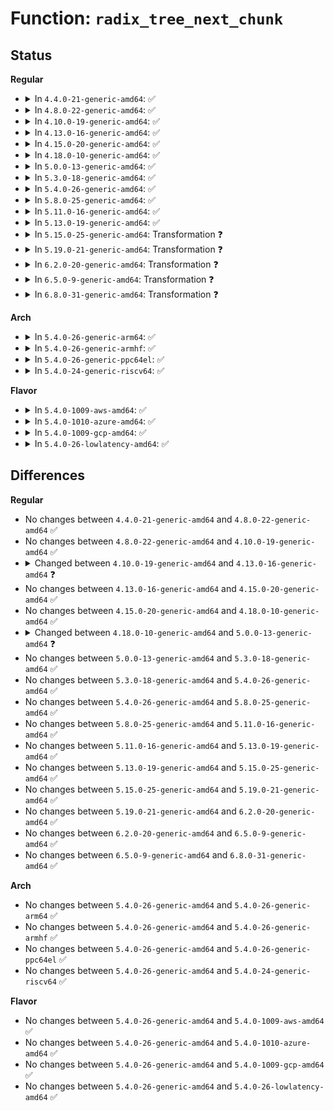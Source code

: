 # Function: <code>radix_tree_next_chunk</code>

## Status
<b>Regular</b>
<ul>
<li>
<details>
<summary>In <code>4.4.0-21-generic-amd64</code>: ✅</summary>

```c
void * * radix_tree_next_chunk(struct radix_tree_root * root, struct radix_tree_iter * iter, unsigned int flags)
```

```json
{
  "name": "radix_tree_next_chunk",
  "collision_type": "Unique Global",
  "inline_type": "No",
  "funcs": [
    {
      "addr": 18446744071582967024,
      "name": "radix_tree_next_chunk",
      "external": true,
      "loc": "lib/radix-tree.c:752",
      "file": "lib/radix-tree.c",
      "inline": "seen, unknown",
      "caller_inline": [],
      "caller_func": [
        "mm/filemap.c:find_get_pages_contig",
        "mm/filemap.c:find_get_pages_tag",
        "mm/filemap.c:filemap_map_pages",
        "mm/filemap.c:find_get_entries",
        "mm/filemap.c:find_get_pages",
        "mm/shmem.c:shmem_add_seals",
        "mm/shmem.c:shmem_add_seals",
        "mm/backing-dev.c:bdi_unregister",
        "fs/fs-writeback.c:inode_switch_wbs_work_fn",
        "fs/fs-writeback.c:inode_switch_wbs_work_fn",
        "lib/radix-tree.c:radix_tree_gang_lookup",
        "lib/radix-tree.c:radix_tree_gang_lookup_slot",
        "lib/radix-tree.c:radix_tree_gang_lookup_tag",
        "lib/radix-tree.c:radix_tree_gang_lookup_tag_slot"
      ]
    }
  ],
  "symbols": [
    {
      "addr": 18446744071582967024,
      "name": "radix_tree_next_chunk",
      "section": ".text",
      "bind": "STB_GLOBAL",
      "size": 550
    }
  ]
}
```
</details>
</li>
<li>
<details>
<summary>In <code>4.8.0-22-generic-amd64</code>: ✅</summary>

```c
void * * radix_tree_next_chunk(struct radix_tree_root * root, struct radix_tree_iter * iter, unsigned int flags)
```

```json
{
  "name": "radix_tree_next_chunk",
  "collision_type": "Unique Global",
  "inline_type": "No",
  "funcs": [
    {
      "addr": 18446744071583253632,
      "name": "radix_tree_next_chunk",
      "external": true,
      "loc": "lib/radix-tree.c:913",
      "file": "lib/radix-tree.c",
      "inline": "seen, unknown",
      "caller_inline": [],
      "caller_func": [
        "mm/filemap.c:filemap_map_pages",
        "mm/filemap.c:find_get_pages_tag",
        "mm/filemap.c:find_get_pages_contig",
        "mm/filemap.c:find_get_pages",
        "mm/filemap.c:find_get_entries",
        "mm/shmem.c:shmem_add_seals",
        "mm/shmem.c:shmem_add_seals",
        "mm/shmem.c:shmem_partial_swap_usage",
        "mm/backing-dev.c:bdi_unregister",
        "mm/khugepaged.c:khugepaged",
        "mm/khugepaged.c:collapse_shmem",
        "mm/khugepaged.c:collapse_shmem",
        "fs/fs-writeback.c:inode_switch_wbs_work_fn",
        "fs/fs-writeback.c:inode_switch_wbs_work_fn",
        "lib/radix-tree.c:radix_tree_gang_lookup_tag_slot",
        "lib/radix-tree.c:radix_tree_gang_lookup_tag",
        "lib/radix-tree.c:radix_tree_gang_lookup_slot",
        "lib/radix-tree.c:radix_tree_gang_lookup"
      ]
    }
  ],
  "symbols": [
    {
      "addr": 18446744071583253632,
      "name": "radix_tree_next_chunk",
      "section": ".text",
      "bind": "STB_GLOBAL",
      "size": 801
    }
  ]
}
```
</details>
</li>
<li>
<details>
<summary>In <code>4.10.0-19-generic-amd64</code>: ✅</summary>

```c
void * * radix_tree_next_chunk(struct radix_tree_root * root, struct radix_tree_iter * iter, unsigned int flags)
```

```json
{
  "name": "radix_tree_next_chunk",
  "collision_type": "Unique Global",
  "inline_type": "No",
  "funcs": [
    {
      "addr": 18446744071583369712,
      "name": "radix_tree_next_chunk",
      "external": true,
      "loc": "lib/radix-tree.c:1571",
      "file": "lib/radix-tree.c",
      "inline": "seen, unknown",
      "caller_inline": [],
      "caller_func": [
        "mm/filemap.c:filemap_map_pages",
        "mm/filemap.c:find_get_pages_tag",
        "mm/filemap.c:find_get_pages_contig",
        "mm/filemap.c:find_get_pages",
        "mm/filemap.c:find_get_entries",
        "mm/page-writeback.c:tag_pages_for_writeback",
        "mm/shmem.c:shmem_add_seals",
        "mm/shmem.c:shmem_add_seals",
        "mm/shmem.c:shmem_unuse",
        "mm/shmem.c:shmem_partial_swap_usage",
        "mm/backing-dev.c:bdi_unregister",
        "mm/khugepaged.c:khugepaged",
        "mm/khugepaged.c:collapse_shmem",
        "mm/khugepaged.c:collapse_shmem",
        "fs/fs-writeback.c:inode_switch_wbs_work_fn",
        "fs/fs-writeback.c:inode_switch_wbs_work_fn",
        "lib/radix-tree.c:radix_tree_gang_lookup_tag_slot",
        "lib/radix-tree.c:radix_tree_gang_lookup_tag",
        "lib/radix-tree.c:radix_tree_gang_lookup_slot",
        "lib/radix-tree.c:radix_tree_gang_lookup"
      ]
    }
  ],
  "symbols": [
    {
      "addr": 18446744071583369712,
      "name": "radix_tree_next_chunk",
      "section": ".text",
      "bind": "STB_GLOBAL",
      "size": 825
    }
  ]
}
```
</details>
</li>
<li>
<details>
<summary>In <code>4.13.0-16-generic-amd64</code>: ✅</summary>

```c
void * * radix_tree_next_chunk(const struct radix_tree_root * root, struct radix_tree_iter * iter, unsigned int flags)
```

```json
{
  "name": "radix_tree_next_chunk",
  "collision_type": "Unique Global",
  "inline_type": "No",
  "funcs": [
    {
      "addr": 18446744071588218416,
      "name": "radix_tree_next_chunk",
      "external": true,
      "loc": "lib/radix-tree.c:1714",
      "file": "lib/radix-tree.c",
      "inline": "seen, unknown",
      "caller_inline": [],
      "caller_func": [
        "mm/filemap.c:filemap_map_pages",
        "mm/filemap.c:find_get_pages_tag",
        "mm/filemap.c:find_get_pages_contig",
        "mm/filemap.c:find_get_pages",
        "mm/filemap.c:find_get_entries",
        "mm/page-writeback.c:tag_pages_for_writeback",
        "mm/shmem.c:shmem_add_seals",
        "mm/shmem.c:shmem_add_seals",
        "mm/shmem.c:shmem_unuse",
        "mm/shmem.c:shmem_partial_swap_usage",
        "mm/backing-dev.c:bdi_unregister",
        "mm/khugepaged.c:khugepaged",
        "mm/khugepaged.c:collapse_shmem",
        "mm/khugepaged.c:collapse_shmem",
        "fs/fs-writeback.c:inode_switch_wbs_work_fn",
        "fs/fs-writeback.c:inode_switch_wbs_work_fn",
        "lib/idr.c:ida_destroy",
        "lib/idr.c:ida_remove",
        "lib/idr.c:idr_get_next",
        "lib/idr.c:idr_for_each",
        "lib/radix-tree.c:radix_tree_gang_lookup_tag_slot",
        "lib/radix-tree.c:radix_tree_gang_lookup_tag",
        "lib/radix-tree.c:radix_tree_gang_lookup_slot",
        "lib/radix-tree.c:radix_tree_gang_lookup"
      ]
    }
  ],
  "symbols": [
    {
      "addr": 18446744071588218416,
      "name": "radix_tree_next_chunk",
      "section": ".text",
      "bind": "STB_GLOBAL",
      "size": 817
    }
  ]
}
```
</details>
</li>
<li>
<details>
<summary>In <code>4.15.0-20-generic-amd64</code>: ✅</summary>

```c
void * * radix_tree_next_chunk(const struct radix_tree_root * root, struct radix_tree_iter * iter, unsigned int flags)
```

```json
{
  "name": "radix_tree_next_chunk",
  "collision_type": "Unique Global",
  "inline_type": "No",
  "funcs": [
    {
      "addr": 18446744071588768384,
      "name": "radix_tree_next_chunk",
      "external": true,
      "loc": "lib/radix-tree.c:1712",
      "file": "lib/radix-tree.c",
      "inline": "seen, unknown",
      "caller_inline": [],
      "caller_func": [
        "mm/filemap.c:filemap_map_pages",
        "mm/filemap.c:find_get_pages_range_tag",
        "mm/filemap.c:find_get_pages_contig",
        "mm/filemap.c:find_get_pages_range",
        "mm/filemap.c:find_get_entries",
        "mm/filemap.c:delete_from_page_cache_batch",
        "mm/page-writeback.c:tag_pages_for_writeback",
        "mm/shmem.c:shmem_add_seals",
        "mm/shmem.c:shmem_add_seals",
        "mm/shmem.c:shmem_unuse",
        "mm/shmem.c:shmem_partial_swap_usage",
        "mm/backing-dev.c:bdi_unregister",
        "mm/khugepaged.c:khugepaged",
        "mm/khugepaged.c:collapse_shmem",
        "mm/khugepaged.c:collapse_shmem",
        "fs/fs-writeback.c:inode_switch_wbs_work_fn",
        "fs/fs-writeback.c:inode_switch_wbs_work_fn",
        "lib/idr.c:ida_destroy",
        "lib/idr.c:ida_remove",
        "lib/idr.c:idr_get_next_ext",
        "lib/idr.c:idr_get_next",
        "lib/idr.c:idr_for_each",
        "lib/radix-tree.c:radix_tree_gang_lookup_tag_slot",
        "lib/radix-tree.c:radix_tree_gang_lookup_tag",
        "lib/radix-tree.c:radix_tree_gang_lookup_slot",
        "lib/radix-tree.c:radix_tree_gang_lookup"
      ]
    }
  ],
  "symbols": [
    {
      "addr": 18446744071588768384,
      "name": "radix_tree_next_chunk",
      "section": ".text",
      "bind": "STB_GLOBAL",
      "size": 817
    }
  ]
}
```
</details>
</li>
<li>
<details>
<summary>In <code>4.18.0-10-generic-amd64</code>: ✅</summary>

```c
void * * radix_tree_next_chunk(const struct radix_tree_root * root, struct radix_tree_iter * iter, unsigned int flags)
```

```json
{
  "name": "radix_tree_next_chunk",
  "collision_type": "Unique Global",
  "inline_type": "No",
  "funcs": [
    {
      "addr": 18446744071589147184,
      "name": "radix_tree_next_chunk",
      "external": true,
      "loc": "lib/radix-tree.c:1711",
      "file": "lib/radix-tree.c",
      "inline": "seen, unknown",
      "caller_inline": [],
      "caller_func": [
        "mm/filemap.c:filemap_map_pages",
        "mm/filemap.c:find_get_pages_range_tag",
        "mm/filemap.c:find_get_pages_contig",
        "mm/filemap.c:find_get_pages_range",
        "mm/filemap.c:find_get_entries",
        "mm/filemap.c:delete_from_page_cache_batch",
        "mm/page-writeback.c:tag_pages_for_writeback",
        "mm/shmem.c:shmem_unuse",
        "mm/shmem.c:shmem_partial_swap_usage",
        "mm/backing-dev.c:bdi_unregister",
        "mm/khugepaged.c:khugepaged_scan_mm_slot",
        "mm/khugepaged.c:collapse_shmem",
        "mm/khugepaged.c:collapse_shmem",
        "mm/memfd.c:memfd_fcntl",
        "mm/memfd.c:memfd_fcntl",
        "fs/fs-writeback.c:inode_switch_wbs_work_fn",
        "fs/fs-writeback.c:inode_switch_wbs_work_fn",
        "lib/idr.c:ida_destroy",
        "lib/idr.c:ida_remove",
        "lib/idr.c:idr_get_next_ul",
        "lib/idr.c:idr_get_next",
        "lib/idr.c:idr_for_each",
        "lib/radix-tree.c:radix_tree_gang_lookup_tag_slot",
        "lib/radix-tree.c:radix_tree_gang_lookup_tag",
        "lib/radix-tree.c:radix_tree_gang_lookup_slot",
        "lib/radix-tree.c:radix_tree_gang_lookup"
      ]
    }
  ],
  "symbols": [
    {
      "addr": 18446744071589147184,
      "name": "radix_tree_next_chunk",
      "section": ".text",
      "bind": "STB_GLOBAL",
      "size": 806
    }
  ]
}
```
</details>
</li>
<li>
<details>
<summary>In <code>5.0.0-13-generic-amd64</code>: ✅</summary>

```c
void * * radix_tree_next_chunk(const struct xarray * root, struct radix_tree_iter * iter, unsigned int flags)
```

```json
{
  "name": "radix_tree_next_chunk",
  "collision_type": "Unique Global",
  "inline_type": "No",
  "funcs": [
    {
      "addr": 18446744071589381168,
      "name": "radix_tree_next_chunk",
      "external": true,
      "loc": "lib/radix-tree.c:1176",
      "file": "lib/radix-tree.c",
      "inline": "seen, unknown",
      "caller_inline": [],
      "caller_func": [
        "mm/backing-dev.c:bdi_unregister",
        "lib/idr.c:idr_get_next_ul",
        "lib/idr.c:idr_get_next",
        "lib/idr.c:idr_for_each",
        "lib/radix-tree.c:radix_tree_gang_lookup_tag_slot",
        "lib/radix-tree.c:radix_tree_gang_lookup_tag",
        "lib/radix-tree.c:radix_tree_gang_lookup"
      ]
    }
  ],
  "symbols": [
    {
      "addr": 18446744071589381168,
      "name": "radix_tree_next_chunk",
      "section": ".text",
      "bind": "STB_GLOBAL",
      "size": 677
    }
  ]
}
```
</details>
</li>
<li>
<details>
<summary>In <code>5.3.0-18-generic-amd64</code>: ✅</summary>

```c
void * * radix_tree_next_chunk(const struct xarray * root, struct radix_tree_iter * iter, unsigned int flags)
```

```json
{
  "name": "radix_tree_next_chunk",
  "collision_type": "Unique Global",
  "inline_type": "No",
  "funcs": [
    {
      "addr": 18446744071589838480,
      "name": "radix_tree_next_chunk",
      "external": true,
      "loc": "lib/radix-tree.c:1163",
      "file": "lib/radix-tree.c",
      "inline": "seen, unknown",
      "caller_inline": [],
      "caller_func": [
        "mm/backing-dev.c:bdi_unregister",
        "lib/idr.c:idr_get_next_ul",
        "lib/idr.c:idr_get_next",
        "lib/idr.c:idr_for_each",
        "lib/radix-tree.c:radix_tree_gang_lookup_tag_slot",
        "lib/radix-tree.c:radix_tree_gang_lookup_tag",
        "lib/radix-tree.c:radix_tree_gang_lookup"
      ]
    }
  ],
  "symbols": [
    {
      "addr": 18446744071589838480,
      "name": "radix_tree_next_chunk",
      "section": ".text",
      "bind": "STB_GLOBAL",
      "size": 640
    }
  ]
}
```
</details>
</li>
<li>
<details>
<summary>In <code>5.4.0-26-generic-amd64</code>: ✅</summary>

```c
void * * radix_tree_next_chunk(const struct xarray * root, struct radix_tree_iter * iter, unsigned int flags)
```

```json
{
  "name": "radix_tree_next_chunk",
  "collision_type": "Unique Global",
  "inline_type": "No",
  "funcs": [
    {
      "addr": 18446744071590064576,
      "name": "radix_tree_next_chunk",
      "external": true,
      "loc": "lib/radix-tree.c:1163",
      "file": "lib/radix-tree.c",
      "inline": "seen, unknown",
      "caller_inline": [],
      "caller_func": [
        "mm/backing-dev.c:bdi_unregister",
        "lib/idr.c:idr_get_next_ul",
        "lib/idr.c:idr_for_each",
        "lib/radix-tree.c:radix_tree_gang_lookup_tag_slot",
        "lib/radix-tree.c:radix_tree_gang_lookup_tag",
        "lib/radix-tree.c:radix_tree_gang_lookup"
      ]
    }
  ],
  "symbols": [
    {
      "addr": 18446744071590064576,
      "name": "radix_tree_next_chunk",
      "section": ".text",
      "bind": "STB_GLOBAL",
      "size": 640
    }
  ]
}
```
</details>
</li>
<li>
<details>
<summary>In <code>5.8.0-25-generic-amd64</code>: ✅</summary>

```c
void * * radix_tree_next_chunk(const struct xarray * root, struct radix_tree_iter * iter, unsigned int flags)
```

```json
{
  "name": "radix_tree_next_chunk",
  "collision_type": "Unique Global",
  "inline_type": "No",
  "funcs": [
    {
      "addr": 18446744071585063840,
      "name": "radix_tree_next_chunk",
      "external": true,
      "loc": "lib/radix-tree.c:1155",
      "file": "lib/radix-tree.c",
      "inline": "seen, unknown",
      "caller_inline": [],
      "caller_func": [
        "mm/backing-dev.c:cgwb_bdi_unregister",
        "lib/idr.c:idr_get_next_ul",
        "lib/idr.c:idr_for_each",
        "lib/radix-tree.c:radix_tree_gang_lookup_tag_slot",
        "lib/radix-tree.c:radix_tree_gang_lookup_tag",
        "lib/radix-tree.c:radix_tree_gang_lookup"
      ]
    }
  ],
  "symbols": [
    {
      "addr": 18446744071585063840,
      "name": "radix_tree_next_chunk",
      "section": ".text",
      "bind": "STB_GLOBAL",
      "size": 667
    }
  ]
}
```
</details>
</li>
<li>
<details>
<summary>In <code>5.11.0-16-generic-amd64</code>: ✅</summary>

```c
void * * radix_tree_next_chunk(const struct xarray * root, struct radix_tree_iter * iter, unsigned int flags)
```

```json
{
  "name": "radix_tree_next_chunk",
  "collision_type": "Unique Global",
  "inline_type": "No",
  "funcs": [
    {
      "addr": 18446744071585213136,
      "name": "radix_tree_next_chunk",
      "external": true,
      "loc": "lib/radix-tree.c:1155",
      "file": "lib/radix-tree.c",
      "inline": "seen, unknown",
      "caller_inline": [],
      "caller_func": [
        "mm/backing-dev.c:cgwb_bdi_unregister",
        "lib/idr.c:idr_get_next_ul",
        "lib/idr.c:idr_for_each",
        "lib/radix-tree.c:radix_tree_gang_lookup_tag_slot",
        "lib/radix-tree.c:radix_tree_gang_lookup_tag",
        "lib/radix-tree.c:radix_tree_gang_lookup"
      ]
    }
  ],
  "symbols": [
    {
      "addr": 18446744071585213136,
      "name": "radix_tree_next_chunk",
      "section": ".text",
      "bind": "STB_GLOBAL",
      "size": 702
    }
  ]
}
```
</details>
</li>
<li>
<details>
<summary>In <code>5.13.0-19-generic-amd64</code>: ✅</summary>

```c
void * * radix_tree_next_chunk(const struct xarray * root, struct radix_tree_iter * iter, unsigned int flags)
```

```json
{
  "name": "radix_tree_next_chunk",
  "collision_type": "Unique Global",
  "inline_type": "No",
  "funcs": [
    {
      "addr": 18446744071585095616,
      "name": "radix_tree_next_chunk",
      "external": true,
      "loc": "lib/radix-tree.c:1156",
      "file": "lib/radix-tree.c",
      "inline": "seen, unknown",
      "caller_inline": [],
      "caller_func": [
        "mm/backing-dev.c:bdi_unregister",
        "lib/idr.c:idr_get_next_ul",
        "lib/idr.c:idr_for_each",
        "lib/radix-tree.c:radix_tree_gang_lookup_tag_slot",
        "lib/radix-tree.c:radix_tree_gang_lookup_tag",
        "lib/radix-tree.c:radix_tree_gang_lookup"
      ]
    }
  ],
  "symbols": [
    {
      "addr": 18446744071585095616,
      "name": "radix_tree_next_chunk",
      "section": ".text",
      "bind": "STB_GLOBAL",
      "size": 686
    }
  ]
}
```
</details>
</li>
<li>
<details>
<summary>In <code>5.15.0-25-generic-amd64</code>: Transformation ❓</summary>

```c
void * * radix_tree_next_chunk(const struct xarray * root, struct radix_tree_iter * iter, unsigned int flags)
```

```json
{
  "name": "radix_tree_next_chunk",
  "collision_type": "Unique Global",
  "inline_type": "No",
  "funcs": [
    {
      "addr": 0,
      "name": "radix_tree_next_chunk",
      "external": true,
      "loc": "lib/radix-tree.c:1156",
      "file": "lib/radix-tree.c",
      "inline": "seen, unknown",
      "caller_inline": [],
      "caller_func": [
        "mm/backing-dev.c:bdi_unregister",
        "lib/idr.c:idr_get_next_ul",
        "lib/idr.c:idr_for_each",
        "lib/radix-tree.c:radix_tree_gang_lookup_tag_slot",
        "lib/radix-tree.c:radix_tree_gang_lookup_tag",
        "lib/radix-tree.c:radix_tree_gang_lookup"
      ]
    }
  ],
  "symbols": [
    {
      "addr": 18446744071592342882,
      "name": "radix_tree_next_chunk.cold",
      "section": ".text",
      "bind": "STB_LOCAL",
      "size": 447
    },
    {
      "addr": 18446744071585543376,
      "name": "radix_tree_next_chunk",
      "section": ".text",
      "bind": "STB_GLOBAL",
      "size": 879
    }
  ]
}
```
</details>
</li>
<li>
<details>
<summary>In <code>5.19.0-21-generic-amd64</code>: Transformation ❓</summary>

```c
void * * radix_tree_next_chunk(const struct xarray * root, struct radix_tree_iter * iter, unsigned int flags)
```

```json
{
  "name": "radix_tree_next_chunk",
  "collision_type": "Unique Global",
  "inline_type": "No",
  "funcs": [
    {
      "addr": 0,
      "name": "radix_tree_next_chunk",
      "external": true,
      "loc": "lib/radix-tree.c:1156",
      "file": "lib/radix-tree.c",
      "inline": "seen, unknown",
      "caller_inline": [],
      "caller_func": [
        "mm/backing-dev.c:bdi_unregister",
        "lib/idr.c:idr_get_next_ul",
        "lib/idr.c:idr_for_each",
        "lib/radix-tree.c:radix_tree_gang_lookup_tag_slot",
        "lib/radix-tree.c:radix_tree_gang_lookup_tag",
        "lib/radix-tree.c:radix_tree_gang_lookup"
      ]
    }
  ],
  "symbols": [
    {
      "addr": 18446744071594204450,
      "name": "radix_tree_next_chunk.cold",
      "section": ".text",
      "bind": "STB_LOCAL",
      "size": 423
    },
    {
      "addr": 18446744071586698672,
      "name": "radix_tree_next_chunk",
      "section": ".text",
      "bind": "STB_GLOBAL",
      "size": 991
    }
  ]
}
```
</details>
</li>
<li>
<details>
<summary>In <code>6.2.0-20-generic-amd64</code>: Transformation ❓</summary>

```c
void * * radix_tree_next_chunk(const struct xarray * root, struct radix_tree_iter * iter, unsigned int flags)
```

```json
{
  "name": "radix_tree_next_chunk",
  "collision_type": "Unique Global",
  "inline_type": "No",
  "funcs": [
    {
      "addr": 0,
      "name": "radix_tree_next_chunk",
      "external": true,
      "loc": "lib/radix-tree.c:1156",
      "file": "lib/radix-tree.c",
      "inline": "seen, unknown",
      "caller_inline": [],
      "caller_func": [
        "mm/backing-dev.c:bdi_unregister",
        "lib/idr.c:idr_get_next_ul",
        "lib/idr.c:idr_for_each",
        "lib/radix-tree.c:radix_tree_gang_lookup_tag_slot",
        "lib/radix-tree.c:radix_tree_gang_lookup_tag",
        "lib/radix-tree.c:radix_tree_gang_lookup"
      ]
    }
  ],
  "symbols": [
    {
      "addr": 18446744071596373649,
      "name": "radix_tree_next_chunk.cold",
      "section": ".text",
      "bind": "STB_LOCAL",
      "size": 427
    },
    {
      "addr": 18446744071595859184,
      "name": "radix_tree_next_chunk",
      "section": ".text",
      "bind": "STB_GLOBAL",
      "size": 990
    }
  ]
}
```
</details>
</li>
<li>
<details>
<summary>In <code>6.5.0-9-generic-amd64</code>: Transformation ❓</summary>

```c
void * * radix_tree_next_chunk(const struct xarray * root, struct radix_tree_iter * iter, unsigned int flags)
```

```json
{
  "name": "radix_tree_next_chunk",
  "collision_type": "Unique Global",
  "inline_type": "No",
  "funcs": [
    {
      "addr": 0,
      "name": "radix_tree_next_chunk",
      "external": true,
      "loc": "lib/radix-tree.c:1154",
      "file": "lib/radix-tree.c",
      "inline": "seen, unknown",
      "caller_inline": [],
      "caller_func": [
        "mm/backing-dev.c:bdi_unregister",
        "lib/idr.c:idr_get_next_ul",
        "lib/idr.c:idr_for_each",
        "lib/radix-tree.c:radix_tree_gang_lookup_tag_slot",
        "lib/radix-tree.c:radix_tree_gang_lookup_tag",
        "lib/radix-tree.c:radix_tree_gang_lookup"
      ]
    }
  ],
  "symbols": [
    {
      "addr": 18446744071596903275,
      "name": "radix_tree_next_chunk.cold",
      "section": ".text",
      "bind": "STB_LOCAL",
      "size": 319
    },
    {
      "addr": 18446744071596376256,
      "name": "radix_tree_next_chunk",
      "section": ".text",
      "bind": "STB_GLOBAL",
      "size": 1121
    }
  ]
}
```
</details>
</li>
<li>
<details>
<summary>In <code>6.8.0-31-generic-amd64</code>: Transformation ❓</summary>

```c
void * * radix_tree_next_chunk(const struct xarray * root, struct radix_tree_iter * iter, unsigned int flags)
```

```json
{
  "name": "radix_tree_next_chunk",
  "collision_type": "Unique Global",
  "inline_type": "No",
  "funcs": [
    {
      "addr": 0,
      "name": "radix_tree_next_chunk",
      "external": true,
      "loc": "lib/radix-tree.c:1154",
      "file": "lib/radix-tree.c",
      "inline": "seen, unknown",
      "caller_inline": [],
      "caller_func": [
        "mm/backing-dev.c:bdi_unregister",
        "lib/idr.c:idr_get_next_ul",
        "lib/idr.c:idr_for_each",
        "lib/radix-tree.c:radix_tree_gang_lookup_tag_slot",
        "lib/radix-tree.c:radix_tree_gang_lookup_tag",
        "lib/radix-tree.c:radix_tree_gang_lookup"
      ]
    }
  ],
  "symbols": [
    {
      "addr": 18446744071597828368,
      "name": "radix_tree_next_chunk.cold",
      "section": ".text",
      "bind": "STB_LOCAL",
      "size": 319
    },
    {
      "addr": 18446744071597271504,
      "name": "radix_tree_next_chunk",
      "section": ".text",
      "bind": "STB_GLOBAL",
      "size": 1121
    }
  ]
}
```
</details>
</li>
</ul>
<b>Arch</b>
<ul>
<li>
<details>
<summary>In <code>5.4.0-26-generic-arm64</code>: ✅</summary>

```c
void * * radix_tree_next_chunk(const struct xarray * root, struct radix_tree_iter * iter, unsigned int flags)
```

```json
{
  "name": "radix_tree_next_chunk",
  "collision_type": "Unique Global",
  "inline_type": "No",
  "funcs": [
    {
      "addr": 18446603336503842880,
      "name": "radix_tree_next_chunk",
      "external": true,
      "loc": "lib/radix-tree.c:1163",
      "file": "lib/radix-tree.c",
      "inline": "seen, unknown",
      "caller_inline": [],
      "caller_func": [
        "mm/backing-dev.c:bdi_unregister",
        "drivers/pinctrl/pinmux.c:pinmux_generic_free_functions",
        "drivers/hwspinlock/hwspinlock_core.c:of_hwspin_lock_get_id",
        "drivers/hwspinlock/hwspinlock_core.c:of_hwspin_lock_get_id",
        "lib/idr.c:idr_get_next_ul",
        "lib/idr.c:idr_for_each",
        "lib/radix-tree.c:radix_tree_gang_lookup_tag_slot",
        "lib/radix-tree.c:radix_tree_gang_lookup_tag",
        "lib/radix-tree.c:radix_tree_gang_lookup_tag",
        "lib/radix-tree.c:radix_tree_gang_lookup",
        "lib/radix-tree.c:radix_tree_gang_lookup"
      ]
    }
  ],
  "symbols": [
    {
      "addr": 18446603336503842880,
      "name": "radix_tree_next_chunk",
      "section": ".text",
      "bind": "STB_GLOBAL",
      "size": 600
    }
  ]
}
```
</details>
</li>
<li>
<details>
<summary>In <code>5.4.0-26-generic-armhf</code>: ✅</summary>

```c
void * * radix_tree_next_chunk(const struct xarray * root, struct radix_tree_iter * iter, unsigned int flags)
```

```json
{
  "name": "radix_tree_next_chunk",
  "collision_type": "Unique Global",
  "inline_type": "No",
  "funcs": [
    {
      "addr": 3236462132,
      "name": "radix_tree_next_chunk",
      "external": true,
      "loc": "lib/radix-tree.c:1163",
      "file": "lib/radix-tree.c",
      "inline": "seen, unknown",
      "caller_inline": [],
      "caller_func": [
        "mm/backing-dev.c:bdi_unregister",
        "drivers/pinctrl/pinmux.c:pinmux_generic_free_functions",
        "drivers/hwspinlock/hwspinlock_core.c:of_hwspin_lock_get_id",
        "lib/idr.c:idr_get_next_ul",
        "lib/idr.c:idr_for_each",
        "lib/radix-tree.c:radix_tree_gang_lookup_tag_slot",
        "lib/radix-tree.c:radix_tree_gang_lookup_tag",
        "lib/radix-tree.c:radix_tree_gang_lookup"
      ]
    }
  ],
  "symbols": [
    {
      "addr": 3236462132,
      "name": "radix_tree_next_chunk",
      "section": ".text",
      "bind": "STB_GLOBAL",
      "size": 824
    }
  ]
}
```
</details>
</li>
<li>
<details>
<summary>In <code>5.4.0-26-generic-ppc64el</code>: ✅</summary>

```c
void * * radix_tree_next_chunk(const struct xarray * root, struct radix_tree_iter * iter, unsigned int flags)
```

```json
{
  "name": "radix_tree_next_chunk",
  "collision_type": "Unique Global",
  "inline_type": "No",
  "funcs": [
    {
      "addr": 13835058055297695424,
      "name": "radix_tree_next_chunk",
      "external": true,
      "loc": "lib/radix-tree.c:1163",
      "file": "lib/radix-tree.c",
      "inline": "seen, unknown",
      "caller_inline": [],
      "caller_func": [
        "mm/backing-dev.c:bdi_unregister",
        "drivers/pinctrl/pinmux.c:pinmux_generic_free_functions",
        "drivers/hwspinlock/hwspinlock_core.c:of_hwspin_lock_get_id",
        "drivers/hwspinlock/hwspinlock_core.c:of_hwspin_lock_get_id",
        "lib/idr.c:idr_get_next_ul",
        "lib/idr.c:idr_for_each",
        "lib/radix-tree.c:radix_tree_gang_lookup_tag_slot",
        "lib/radix-tree.c:radix_tree_gang_lookup_tag",
        "lib/radix-tree.c:radix_tree_gang_lookup",
        "lib/radix-tree.c:radix_tree_gang_lookup"
      ]
    }
  ],
  "symbols": [
    {
      "addr": 13835058055297695424,
      "name": "radix_tree_next_chunk",
      "section": ".text",
      "bind": "STB_GLOBAL",
      "size": 884
    }
  ]
}
```
</details>
</li>
<li>
<details>
<summary>In <code>5.4.0-24-generic-riscv64</code>: ✅</summary>

```c
void * * radix_tree_next_chunk(const struct xarray * root, struct radix_tree_iter * iter, unsigned int flags)
```

```json
{
  "name": "radix_tree_next_chunk",
  "collision_type": "Unique Global",
  "inline_type": "No",
  "funcs": [
    {
      "addr": 18446743936279732434,
      "name": "radix_tree_next_chunk",
      "external": true,
      "loc": "lib/radix-tree.c:1163",
      "file": "lib/radix-tree.c",
      "inline": "seen, unknown",
      "caller_inline": [],
      "caller_func": [
        "mm/backing-dev.c:bdi_unregister",
        "drivers/pinctrl/pinmux.c:pinmux_generic_free_functions",
        "drivers/hwspinlock/hwspinlock_core.c:of_hwspin_lock_get_id",
        "drivers/hwspinlock/hwspinlock_core.c:of_hwspin_lock_get_id",
        "lib/idr.c:idr_get_next_ul",
        "lib/idr.c:idr_for_each",
        "lib/radix-tree.c:radix_tree_gang_lookup_tag_slot",
        "lib/radix-tree.c:radix_tree_gang_lookup_tag",
        "lib/radix-tree.c:radix_tree_gang_lookup_tag",
        "lib/radix-tree.c:radix_tree_gang_lookup",
        "lib/radix-tree.c:radix_tree_gang_lookup"
      ]
    }
  ],
  "symbols": [
    {
      "addr": 18446743936279732434,
      "name": "radix_tree_next_chunk",
      "section": ".text",
      "bind": "STB_GLOBAL",
      "size": 656
    }
  ]
}
```
</details>
</li>
</ul>
<b>Flavor</b>
<ul>
<li>
<details>
<summary>In <code>5.4.0-1009-aws-amd64</code>: ✅</summary>

```c
void * * radix_tree_next_chunk(const struct xarray * root, struct radix_tree_iter * iter, unsigned int flags)
```

```json
{
  "name": "radix_tree_next_chunk",
  "collision_type": "Unique Global",
  "inline_type": "No",
  "funcs": [
    {
      "addr": 18446744071589666832,
      "name": "radix_tree_next_chunk",
      "external": true,
      "loc": "lib/radix-tree.c:1163",
      "file": "lib/radix-tree.c",
      "inline": "seen, unknown",
      "caller_inline": [],
      "caller_func": [
        "mm/backing-dev.c:bdi_unregister",
        "lib/idr.c:idr_get_next_ul",
        "lib/idr.c:idr_for_each",
        "lib/radix-tree.c:radix_tree_gang_lookup_tag_slot",
        "lib/radix-tree.c:radix_tree_gang_lookup_tag",
        "lib/radix-tree.c:radix_tree_gang_lookup"
      ]
    }
  ],
  "symbols": [
    {
      "addr": 18446744071589666832,
      "name": "radix_tree_next_chunk",
      "section": ".text",
      "bind": "STB_GLOBAL",
      "size": 640
    }
  ]
}
```
</details>
</li>
<li>
<details>
<summary>In <code>5.4.0-1010-azure-amd64</code>: ✅</summary>

```c
void * * radix_tree_next_chunk(const struct xarray * root, struct radix_tree_iter * iter, unsigned int flags)
```

```json
{
  "name": "radix_tree_next_chunk",
  "collision_type": "Unique Global",
  "inline_type": "No",
  "funcs": [
    {
      "addr": 18446744071589392656,
      "name": "radix_tree_next_chunk",
      "external": true,
      "loc": "lib/radix-tree.c:1163",
      "file": "lib/radix-tree.c",
      "inline": "seen, unknown",
      "caller_inline": [],
      "caller_func": [
        "mm/backing-dev.c:bdi_unregister",
        "lib/idr.c:idr_get_next_ul",
        "lib/idr.c:idr_for_each",
        "lib/radix-tree.c:radix_tree_gang_lookup_tag_slot",
        "lib/radix-tree.c:radix_tree_gang_lookup_tag",
        "lib/radix-tree.c:radix_tree_gang_lookup"
      ]
    }
  ],
  "symbols": [
    {
      "addr": 18446744071589392656,
      "name": "radix_tree_next_chunk",
      "section": ".text",
      "bind": "STB_GLOBAL",
      "size": 640
    }
  ]
}
```
</details>
</li>
<li>
<details>
<summary>In <code>5.4.0-1009-gcp-amd64</code>: ✅</summary>

```c
void * * radix_tree_next_chunk(const struct xarray * root, struct radix_tree_iter * iter, unsigned int flags)
```

```json
{
  "name": "radix_tree_next_chunk",
  "collision_type": "Unique Global",
  "inline_type": "No",
  "funcs": [
    {
      "addr": 18446744071590110208,
      "name": "radix_tree_next_chunk",
      "external": true,
      "loc": "lib/radix-tree.c:1163",
      "file": "lib/radix-tree.c",
      "inline": "seen, unknown",
      "caller_inline": [],
      "caller_func": [
        "mm/backing-dev.c:bdi_unregister",
        "lib/idr.c:idr_get_next_ul",
        "lib/idr.c:idr_for_each",
        "lib/radix-tree.c:radix_tree_gang_lookup_tag_slot",
        "lib/radix-tree.c:radix_tree_gang_lookup_tag",
        "lib/radix-tree.c:radix_tree_gang_lookup"
      ]
    }
  ],
  "symbols": [
    {
      "addr": 18446744071590110208,
      "name": "radix_tree_next_chunk",
      "section": ".text",
      "bind": "STB_GLOBAL",
      "size": 640
    }
  ]
}
```
</details>
</li>
<li>
<details>
<summary>In <code>5.4.0-26-lowlatency-amd64</code>: ✅</summary>

```c
void * * radix_tree_next_chunk(const struct xarray * root, struct radix_tree_iter * iter, unsigned int flags)
```

```json
{
  "name": "radix_tree_next_chunk",
  "collision_type": "Unique Global",
  "inline_type": "No",
  "funcs": [
    {
      "addr": 18446744071590160544,
      "name": "radix_tree_next_chunk",
      "external": true,
      "loc": "lib/radix-tree.c:1163",
      "file": "lib/radix-tree.c",
      "inline": "seen, unknown",
      "caller_inline": [],
      "caller_func": [
        "mm/backing-dev.c:bdi_unregister",
        "lib/idr.c:idr_get_next_ul",
        "lib/idr.c:idr_for_each",
        "lib/radix-tree.c:radix_tree_gang_lookup_tag_slot",
        "lib/radix-tree.c:radix_tree_gang_lookup_tag",
        "lib/radix-tree.c:radix_tree_gang_lookup"
      ]
    }
  ],
  "symbols": [
    {
      "addr": 18446744071590160544,
      "name": "radix_tree_next_chunk",
      "section": ".text",
      "bind": "STB_GLOBAL",
      "size": 640
    }
  ]
}
```
</details>
</li>
</ul>

## Differences
<b>Regular</b>
<ul>
<li>
No changes between <code>4.4.0-21-generic-amd64</code> and <code>4.8.0-22-generic-amd64</code> ✅
</li>
<li>
No changes between <code>4.8.0-22-generic-amd64</code> and <code>4.10.0-19-generic-amd64</code> ✅
</li>
<li>
<details>
<summary>Changed between <code>4.10.0-19-generic-amd64</code> and <code>4.13.0-16-generic-amd64</code> ❓</summary>
<ul>
<li>
<b>Param type changed. </b>
<code>struct radix_tree_root * root</code> ➡️ <code>const struct radix_tree_root * root</code>
</li>
</ul>
</details>
</li>
<li>
No changes between <code>4.13.0-16-generic-amd64</code> and <code>4.15.0-20-generic-amd64</code> ✅
</li>
<li>
No changes between <code>4.15.0-20-generic-amd64</code> and <code>4.18.0-10-generic-amd64</code> ✅
</li>
<li>
<details>
<summary>Changed between <code>4.18.0-10-generic-amd64</code> and <code>5.0.0-13-generic-amd64</code> ❓</summary>
<ul>
<li>
<b>Param type changed. </b>
<code>const struct radix_tree_root * root</code> ➡️ <code>const struct xarray * root</code>
</li>
</ul>
</details>
</li>
<li>
No changes between <code>5.0.0-13-generic-amd64</code> and <code>5.3.0-18-generic-amd64</code> ✅
</li>
<li>
No changes between <code>5.3.0-18-generic-amd64</code> and <code>5.4.0-26-generic-amd64</code> ✅
</li>
<li>
No changes between <code>5.4.0-26-generic-amd64</code> and <code>5.8.0-25-generic-amd64</code> ✅
</li>
<li>
No changes between <code>5.8.0-25-generic-amd64</code> and <code>5.11.0-16-generic-amd64</code> ✅
</li>
<li>
No changes between <code>5.11.0-16-generic-amd64</code> and <code>5.13.0-19-generic-amd64</code> ✅
</li>
<li>
No changes between <code>5.13.0-19-generic-amd64</code> and <code>5.15.0-25-generic-amd64</code> ✅
</li>
<li>
No changes between <code>5.15.0-25-generic-amd64</code> and <code>5.19.0-21-generic-amd64</code> ✅
</li>
<li>
No changes between <code>5.19.0-21-generic-amd64</code> and <code>6.2.0-20-generic-amd64</code> ✅
</li>
<li>
No changes between <code>6.2.0-20-generic-amd64</code> and <code>6.5.0-9-generic-amd64</code> ✅
</li>
<li>
No changes between <code>6.5.0-9-generic-amd64</code> and <code>6.8.0-31-generic-amd64</code> ✅
</li>
</ul>
<b>Arch</b>
<ul>
<li>
No changes between <code>5.4.0-26-generic-amd64</code> and <code>5.4.0-26-generic-arm64</code> ✅
</li>
<li>
No changes between <code>5.4.0-26-generic-amd64</code> and <code>5.4.0-26-generic-armhf</code> ✅
</li>
<li>
No changes between <code>5.4.0-26-generic-amd64</code> and <code>5.4.0-26-generic-ppc64el</code> ✅
</li>
<li>
No changes between <code>5.4.0-26-generic-amd64</code> and <code>5.4.0-24-generic-riscv64</code> ✅
</li>
</ul>
<b>Flavor</b>
<ul>
<li>
No changes between <code>5.4.0-26-generic-amd64</code> and <code>5.4.0-1009-aws-amd64</code> ✅
</li>
<li>
No changes between <code>5.4.0-26-generic-amd64</code> and <code>5.4.0-1010-azure-amd64</code> ✅
</li>
<li>
No changes between <code>5.4.0-26-generic-amd64</code> and <code>5.4.0-1009-gcp-amd64</code> ✅
</li>
<li>
No changes between <code>5.4.0-26-generic-amd64</code> and <code>5.4.0-26-lowlatency-amd64</code> ✅
</li>
</ul>
